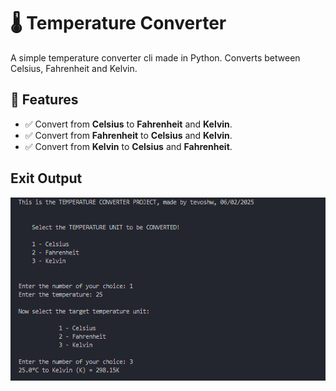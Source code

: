 # 🌡️ Temperature Converter

A simple temperature converter cli made in Python. Converts between Celsius, Fahrenheit and Kelvin.

## 📌 Features
- ✅ Convert from **Celsius** to **Fahrenheit** and **Kelvin**.
- ✅ Convert from **Fahrenheit** to **Celsius** and **Kelvin**.
- ✅ Convert from **Kelvin** to **Celsius** and **Fahrenheit**.

## Exit Output
![alt text](image.png)